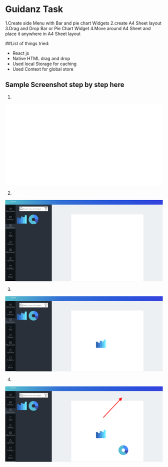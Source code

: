 # Guidanz Task

1.Create side Menu with Bar and pie chart Widgets
2.create A4 Sheet layout
3.Drag and Drop Bar or Pie Chart Widget
4.Move around A4 Sheet and place it anywhere in A4 Sheet layout

##List of things tried:

- React js
- Native HTML drag and drop
- Used local Storage for caching
- Used Context for global store

## Sample Screenshot step by step here

1.
<img src="./src/assets/images/1.png">

2.
<img src="./src/assets/images/2.png">

3.
<img src="./src/assets/images/3.png">

4.
<img src="./src/assets/images/4.png">
